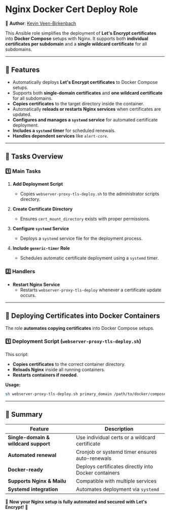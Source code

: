 # Nginx Docker Cert Deploy Role

🎉 **Author**: [Kevin Veen-Birkenbach](https://www.veen.world)

This Ansible role simplifies the deployment of **Let's Encrypt certificates** into **Docker Compose** setups with Nginx. It supports both **individual certificates per subdomain** and a **single wildcard certificate** for all subdomains.

---

## 🚀 **Features**
- Automatically deploys **Let's Encrypt certificates** to Docker Compose setups.
- Supports both **single-domain certificates** and **one wildcard certificate** for all subdomains.
- **Copies certificates** to the target directory inside the container.
- Automatically **reloads or restarts Nginx services** when certificates are updated.
- **Configures and manages a `systemd` service** for automated certificate deployment.
- **Includes a `systemd` timer** for scheduled renewals.
- **Handles dependent services** like `alert-core`.

---

## 🔧 **Tasks Overview**

### **1️⃣ Main Tasks**
1. **Add Deployment Script**  
   - Copies `webserver-proxy-tls-deploy.sh` to the administrator scripts directory.
   
2. **Create Certificate Directory**  
   - Ensures `cert_mount_directory` exists with proper permissions.
   
3. **Configure `systemd` Service**  
   - Deploys a `systemd` service file for the deployment process.
   
4. **Include `generic-timer` Role**  
   - Schedules automatic certificate deployment using a `systemd` timer.

### **2️⃣ Handlers**
- **Restart Nginx Service**  
  - Restarts `webserver-proxy-tls-deploy` whenever a certificate update occurs.

---

## **🔧 Deploying Certificates into Docker Containers**
The role **automates copying certificates** into Docker Compose setups.

### **1️⃣ Deployment Script (`webserver-proxy-tls-deploy.sh`)**
This script:
- **Copies certificates** to the correct container directory.
- **Reloads Nginx** inside all running containers.
- **Restarts containers if needed**.

**Usage:**
```sh
sh webserver-proxy-tls-deploy.sh primary_domain /path/to/docker/compose
```

---

## 🎯 **Summary**
| Feature | Description |
|---------|------------|
| **Single-domain & wildcard support** | Use individual certs or a wildcard certificate |
| **Automated renewal** | Cronjob or systemd timer ensures auto-renewals |
| **Docker-ready** | Deploys certificates directly into Docker containers |
| **Supports Nginx & Mailu** | Compatible with multiple services |
| **Systemd integration** | Automates deployment via `systemd` |

🚀 **Now your Nginx setup is fully automated and secured with Let's Encrypt!** 🎉
```